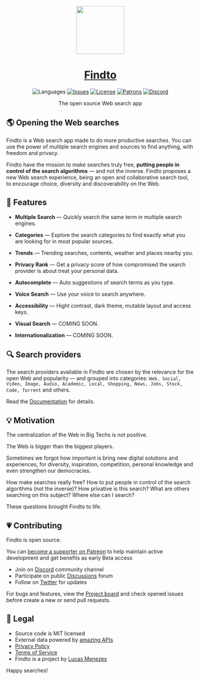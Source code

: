 <div align="center">
<a href="https://findto.app/">
<img height="128" src="https://findto.app/images/findto-logo-color.svg">
</a>
</div>
<h1 align="center">
<a href="https://findto.app/">Findto</a>
</h1>
<p align="center">
<img alt="Languages" src="https://img.shields.io/badge/languages available -1-ffdb56">
<a href="https://github.com/lucasm/findto/issues" target="_blank"><img alt="Issues" src="https://img.shields.io/github/issues/lucasm/findto?color=ff5c5c"></a>
<a href="https://github.com/lucasm/findto/blob/master/LICENSE.md" target="_blank"><img alt="License" src="https://img.shields.io/github/license/lucasm/findto?color=37bf5d"></a>
<a href="https://patreon.com/lucasm" target="_blank"><img alt="Patrons" src="https://img.shields.io/badge/patrons -3-1491de"></a>
<a href="https://discord.gg/JgmDXhGP" target="_blank"><img alt="Discord" src="https://img.shields.io/discord/866829154032812073?color=ff6485"></a>

</p>
<p align="center">
The open source Web search app<br>
</p>

## 🌎 Opening the Web searches

Findto is a Web search app made to do more productive searches. You can use the power of multiple search engines and sources to find anything, with freedom and privacy.

Findto have the mission to make searches truly free, **putting people in control of the search algorithms** — and not the inverse. Findto proposes a new Web search experience, being an open and collaborative search tool, to encourage choice, diversity and discoverability on the Web.

## 🌈 Features

- **Multiple Search** — Quickly search the same term in multiple search engines.

- **Categories** — Explore the search categories to find exactly what you are looking for in most popular sources.

- **Trends** — Trending searches, contents, weather and places nearby you.

- **Privacy Rank** — Get a privacy score of how compromised the search provider is about treat your personal data.

- **Autocomplete** — Auto suggestions of search terms as you type.

- **Voice Search** — Use your voice to search anywhere.

- **Accessibility** — Hight contrast, dark theme, mutable layout and access keys.

- **Visual Search** — COMING SOON.

- **Internationalization** — COMING SOON.

## 🔍 Search providers

The search providers available in Findto are chosen by the relevance for the open Web and popularity — and grouped into categories: `Web, Social, Video, Image, Audio, Academic, Local, Shopping, News, Jobs, Stock, Code, Torrent` and others.

Read the [Documentation](https://github.com/lucasm/findto/wiki) for details.

## 💡 Motivation

The centralization of the Web in Big Techs is not positive.

The Web is bigger than the biggest players.

Sometimes we forgot how important is bring new digital solutions and experiences, for diversity, inspiration, competition, personal knowledge and even strengthen our democracies.

How make searches really free? How to put people in control of the search algorithms (not the inverse)? How privative is this search? What are others searching on this subject? Where else can I search?

These questions brought Findto to life.

## 💗 Contributing

Findto is open source.

You can [become a supporter on Patreon](https://patreon.com/lucasm) to help maintain active development and get benefits as early Beta access

- Join on [Discord](https://discord.gg/JgmDXhGP) community channel
- Participate on public [Discussions](https://github.com/lucasm/findto/discussions) forum
- Follow on [Twitter](https://twitter.com/findtoapp) for updates

For bugs and features, view the [Project board](https://github.com/lucasm/findto/projects) and check opened issues before create a new or send pull requests.

## 📜 Legal

- Source code is MIT licensed
- External data powered by [amazing APIs](https://github.com/lucasm/findto/wiki/List-of-External-APIs)
- [Privacy Policy](https://github.com/lucasm/findto/wiki/Privacy-Policy)
- [Terms of Service](https://github.com/lucasm/findto/wiki/Terms-of-Service)
- Findto is a project by [Lucas Menezes](https://lucasm.dev/?utm_source=findto_app)

Happy searches!
